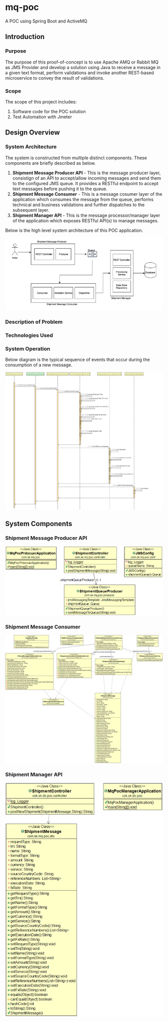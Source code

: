 # mq-poc
A POC using Spring Boot and ActiveMQ

## Introduction
### Purpose
The purpose of this proof-of-concept is to use Apache AMQ or Rabbit MQ as JMS Provider and develop a solution using Java to receive a message in a given text format, perform validations and invoke another REST-based microservice to convey the result of validations.
### Scope
The scope of this project includes:

1. Software code for the POC solution
2. Test Automation with Jmeter

## Design Overview
### System Architecture
The system is constructed from multiple distinct components. These components are briefly described as below.

1. **Shipment Message Producer API** - This is the message producer layer, consistign of an API to accept/allow incoming messages and send them to the configured JMS queue. It provides a RESTful endpoint to accept text messages before pushing it to the queue.
2. **Shipment Message Consumer** - This is a message cosumer layer of the application which consumes the message from the queue, performs technical and business validations and further dispatches to the subsequent layer.
3. **Shipment Manager API** - This is the message processor/manager layer of the application which exposes RESTful API(s) to manage messages.

Below is the high level system architecture of this POC application.

![High Level Design](https://github.com/shishir-insane/mq-poc/blob/master/images/hld.png?raw=true)
### Description of Problem
### Technologies Used


### System Operation
Below diagram is the typical sequence of events that occur during the consumption of a new message.

![New message consumption sequence diagram](https://github.com/shishir-insane/mq-poc/blob/master/images/processConsumedMessage-seq.png?raw=true)

## System Components
### Shipment Message Producer API
![Producer Class Diagram](https://github.com/shishir-insane/mq-poc/blob/master/images/producer-class-diagram.png?raw=true)

### Shipment Message Consumer
![Consumer Class Diagram](https://github.com/shishir-insane/mq-poc/blob/master/images/consumer-class-diagram.png?raw=true)

### Shipment Manager API
![Manager Class Diagram](https://github.com/shishir-insane/mq-poc/blob/master/images/manager-class-diagram.png?raw=true)